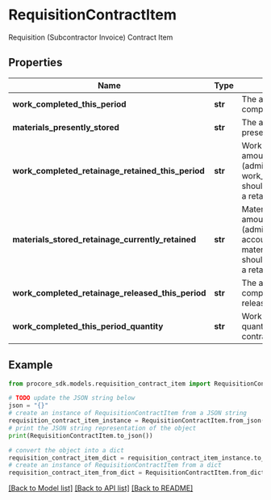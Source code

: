 # RequisitionContractItem

Requisition (Subcontractor Invoice) Contract Item

## Properties

Name | Type | Description | Notes
------------ | ------------- | ------------- | -------------
**work_completed_this_period** | **str** | The amount of work completed this period | [optional] 
**materials_presently_stored** | **str** | The amount of materials presently stored | [optional] 
**work_completed_retainage_retained_this_period** | **str** | Work completed retainage amount retained this period (admin user only, work_completed_this_period should be non-zero to hold a retainage) | [optional] 
**materials_stored_retainage_currently_retained** | **str** | Materials stored retainage amount currently retained (admin user, amount accounting only, materials_presently_stored should be non-zero to hold a retainage) | [optional] 
**work_completed_retainage_released_this_period** | **str** | The amount of work completed retainage released this period | [optional] 
**work_completed_this_period_quantity** | **str** | Work completed this period quantity (unit accounting contract only) | [optional] 

## Example

```python
from procore_sdk.models.requisition_contract_item import RequisitionContractItem

# TODO update the JSON string below
json = "{}"
# create an instance of RequisitionContractItem from a JSON string
requisition_contract_item_instance = RequisitionContractItem.from_json(json)
# print the JSON string representation of the object
print(RequisitionContractItem.to_json())

# convert the object into a dict
requisition_contract_item_dict = requisition_contract_item_instance.to_dict()
# create an instance of RequisitionContractItem from a dict
requisition_contract_item_from_dict = RequisitionContractItem.from_dict(requisition_contract_item_dict)
```
[[Back to Model list]](../README.md#documentation-for-models) [[Back to API list]](../README.md#documentation-for-api-endpoints) [[Back to README]](../README.md)


